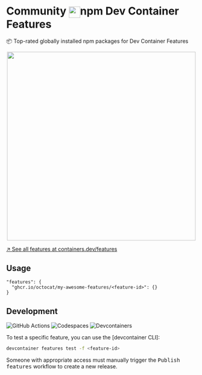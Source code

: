 # Community <img valign=middle height=30 src="https://favicone.com/npmjs.com?s=64">npm Dev Container Features

📦 Top-rated globally installed npm packages for Dev Container Features

<p align=center>
  <img width=500 src="https://i.imgur.com/7iCBFSC.png">
</p>

<!-- prettier-ignore-start -->
<!-- START_FEATURE_LIST -->

<!-- END_FEATURE_LIST -->
<!-- prettier-ignore-end -->

[↗️ See all features at containers.dev/features](https://containers.dev/features)

## Usage

```jsonc
"features": {
  "ghcr.io/octocat/my-awesome-features/<feature-id>": {}
}
```

## Development

![GitHub Actions](https://img.shields.io/static/v1?style=for-the-badge&message=GitHub+Actions&color=2088FF&logo=GitHub+Actions&logoColor=FFFFFF&label=)
![Codespaces](https://img.shields.io/static/v1?style=for-the-badge&message=Codespaces&color=181717&logo=GitHub&logoColor=FFFFFF&label=)
![Devcontainers](https://img.shields.io/static/v1?style=for-the-badge&message=Devcontainers&color=2496ED&logo=Docker&logoColor=FFFFFF&label=)

To test a specific feature, you can use the [devcontainer CLI]:

```sh
devcontainer features test -f <feature-id>
```

Someone with appropriate access must manually trigger the <kbd>Publish features</kbd> workflow to create a new release.
